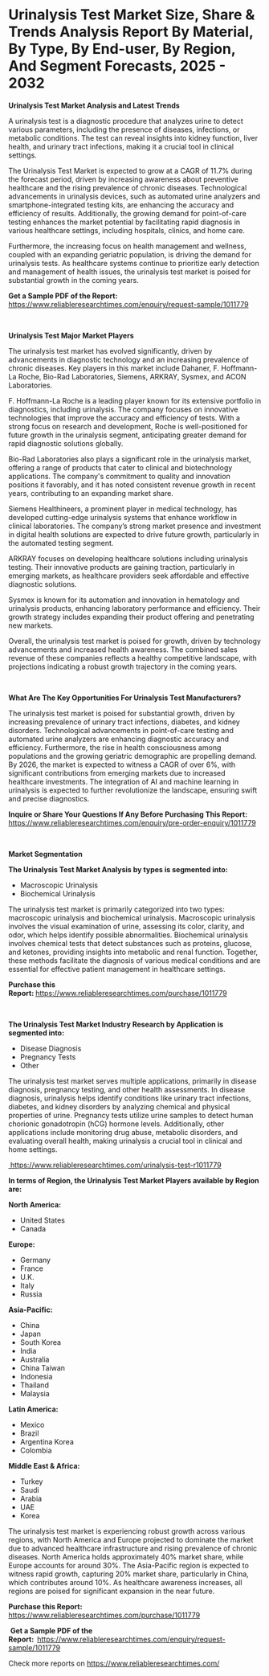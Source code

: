 <p><h1>Urinalysis Test Market Size, Share & Trends Analysis Report By Material, By Type, By End-user, By Region, And Segment Forecasts, 2025 - 2032</h1></p><p><strong>Urinalysis Test Market Analysis and Latest Trends</strong></p>
<p><p>A urinalysis test is a diagnostic procedure that analyzes urine to detect various parameters, including the presence of diseases, infections, or metabolic conditions. The test can reveal insights into kidney function, liver health, and urinary tract infections, making it a crucial tool in clinical settings.</p><p>The Urinalysis Test Market is expected to grow at a CAGR of 11.7% during the forecast period, driven by increasing awareness about preventive healthcare and the rising prevalence of chronic diseases. Technological advancements in urinalysis devices, such as automated urine analyzers and smartphone-integrated testing kits, are enhancing the accuracy and efficiency of results. Additionally, the growing demand for point-of-care testing enhances the market potential by facilitating rapid diagnosis in various healthcare settings, including hospitals, clinics, and home care. </p><p>Furthermore, the increasing focus on health management and wellness, coupled with an expanding geriatric population, is driving the demand for urinalysis tests. As healthcare systems continue to prioritize early detection and management of health issues, the urinalysis test market is poised for substantial growth in the coming years.</p></p>
<p><strong>Get a Sample PDF of the Report:&nbsp;</strong> <a href="https://www.reliableresearchtimes.com/enquiry/request-sample/1011779?utm_campaign=3215&utm_medium=2&utm_source=Github&utm_content=ia&utm_term=05032025&utm_id=urinalysis-test">https://www.reliableresearchtimes.com/enquiry/request-sample/1011779</a></p>
<p>&nbsp;</p>
<p><strong>Urinalysis Test Major Market Players</strong></p>
<p><p>The urinalysis test market has evolved significantly, driven by advancements in diagnostic technology and an increasing prevalence of chronic diseases. Key players in this market include Dahaner, F. Hoffmann-La Roche, Bio-Rad Laboratories, Siemens, ARKRAY, Sysmex, and ACON Laboratories.</p><p>F. Hoffmann-La Roche is a leading player known for its extensive portfolio in diagnostics, including urinalysis. The company focuses on innovative technologies that improve the accuracy and efficiency of tests. With a strong focus on research and development, Roche is well-positioned for future growth in the urinalysis segment, anticipating greater demand for rapid diagnostic solutions globally.</p><p>Bio-Rad Laboratories also plays a significant role in the urinalysis market, offering a range of products that cater to clinical and biotechnology applications. The company's commitment to quality and innovation positions it favorably, and it has noted consistent revenue growth in recent years, contributing to an expanding market share.</p><p>Siemens Healthineers, a prominent player in medical technology, has developed cutting-edge urinalysis systems that enhance workflow in clinical laboratories. The company’s strong market presence and investment in digital health solutions are expected to drive future growth, particularly in the automated testing segment.</p><p>ARKRAY focuses on developing healthcare solutions including urinalysis testing. Their innovative products are gaining traction, particularly in emerging markets, as healthcare providers seek affordable and effective diagnostic solutions.</p><p>Sysmex is known for its automation and innovation in hematology and urinalysis products, enhancing laboratory performance and efficiency. Their growth strategy includes expanding their product offering and penetrating new markets.</p><p>Overall, the urinalysis test market is poised for growth, driven by technology advancements and increased health awareness. The combined sales revenue of these companies reflects a healthy competitive landscape, with projections indicating a robust growth trajectory in the coming years.</p></p>
<p>&nbsp;</p>
<p><strong>What Are The Key Opportunities For Urinalysis Test Manufacturers?</strong></p>
<p><p>The urinalysis test market is poised for substantial growth, driven by increasing prevalence of urinary tract infections, diabetes, and kidney disorders. Technological advancements in point-of-care testing and automated urine analyzers are enhancing diagnostic accuracy and efficiency. Furthermore, the rise in health consciousness among populations and the growing geriatric demographic are propelling demand. By 2026, the market is expected to witness a CAGR of over 6%, with significant contributions from emerging markets due to increased healthcare investments. The integration of AI and machine learning in urinalysis is expected to further revolutionize the landscape, ensuring swift and precise diagnostics.</p></p>
<p><strong>Inquire or Share Your Questions If Any Before Purchasing This Report:</strong> <a href="https://www.reliableresearchtimes.com/enquiry/pre-order-enquiry/1011779?utm_campaign=3215&utm_medium=2&utm_source=Github&utm_content=ia&utm_term=05032025&utm_id=urinalysis-test">https://www.reliableresearchtimes.com/enquiry/pre-order-enquiry/1011779</a></p>
<p>&nbsp;</p>
<p><strong>Market Segmentation</strong></p>
<p><strong>The Urinalysis Test Market Analysis by types is segmented into:</strong></p>
<p><ul><li>Macroscopic Urinalysis</li><li>Biochemical Urinalysis</li></ul></p>
<p><p>The urinalysis test market is primarily categorized into two types: macroscopic urinalysis and biochemical urinalysis. Macroscopic urinalysis involves the visual examination of urine, assessing its color, clarity, and odor, which helps identify possible abnormalities. Biochemical urinalysis involves chemical tests that detect substances such as proteins, glucose, and ketones, providing insights into metabolic and renal function. Together, these methods facilitate the diagnosis of various medical conditions and are essential for effective patient management in healthcare settings.</p></p>
<p><strong>Purchase this Report:&nbsp;</strong><a href="https://www.reliableresearchtimes.com/purchase/1011779?utm_campaign=3215&utm_medium=2&utm_source=Github&utm_content=ia&utm_term=05032025&utm_id=urinalysis-test">https://www.reliableresearchtimes.com/purchase/1011779</a></p>
<p>&nbsp;</p>
<p><strong>The Urinalysis Test Market Industry Research by Application is segmented into:</strong></p>
<p><ul><li>Disease Diagnosis</li><li>Pregnancy Tests</li><li>Other</li></ul></p>
<p><p>The urinalysis test market serves multiple applications, primarily in disease diagnosis, pregnancy testing, and other health assessments. In disease diagnosis, urinalysis helps identify conditions like urinary tract infections, diabetes, and kidney disorders by analyzing chemical and physical properties of urine. Pregnancy tests utilize urine samples to detect human chorionic gonadotropin (hCG) hormone levels. Additionally, other applications include monitoring drug abuse, metabolic disorders, and evaluating overall health, making urinalysis a crucial tool in clinical and home settings.</p></p>
<p><a href="https://www.reliableresearchtimes.com/urinalysis-test-r1011779?utm_campaign=3215&utm_medium=2&utm_source=Github&utm_content=ia&utm_term=05032025&utm_id=urinalysis-test">&nbsp;https://www.reliableresearchtimes.com/urinalysis-test-r1011779</a></p>
<p><strong>In terms of Region, the Urinalysis Test Market Players available by Region are:</strong></p>
<p>
    <p> <strong> North America: </strong>
        <ul>
            <li>United States</li>
            <li>Canada</li>
        </ul>
        </p> 
    <p> <strong> Europe: </strong>
        <ul>
            <li>Germany</li>
            <li>France</li>
            <li>U.K.</li>
            <li>Italy</li>
            <li>Russia</li>
        </ul>
        </p> 
    <p> <strong> Asia-Pacific: </strong>
        <ul>
            <li>China</li>
            <li>Japan</li>
            <li>South Korea</li>
            <li>India</li>
            <li>Australia</li>
            <li>China Taiwan</li>
            <li>Indonesia</li>
            <li>Thailand</li>
            <li>Malaysia</li>
        </ul>
        </p> 
    <p> <strong> Latin America: </strong>
        <ul>
            <li>Mexico</li>
            <li>Brazil</li>
            <li>Argentina Korea</li>
            <li>Colombia</li>
        </ul>
        </p> 
    <p> <strong> Middle East & Africa: </strong>
        <ul>
            <li>Turkey</li>
            <li>Saudi</li>
            <li>Arabia</li>
            <li>UAE</li>
            <li>Korea</li>
        </ul>
    </p>
    </p>
<p><p>The urinalysis test market is experiencing robust growth across various regions, with North America and Europe projected to dominate the market due to advanced healthcare infrastructure and rising prevalence of chronic diseases. North America holds approximately 40% market share, while Europe accounts for around 30%. The Asia-Pacific region is expected to witness rapid growth, capturing 20% market share, particularly in China, which contributes around 10%. As healthcare awareness increases, all regions are poised for significant expansion in the near future.</p></p>
<p><strong>Purchase this Report: </strong><a href="https://www.reliableresearchtimes.com/purchase/1011779?utm_campaign=3215&utm_medium=2&utm_source=Github&utm_content=ia&utm_term=05032025&utm_id=urinalysis-test">https://www.reliableresearchtimes.com/purchase/1011779</a></p>
<p>&nbsp;<strong>Get a Sample PDF of the Report:&nbsp;&nbsp;</strong><a href="https://www.reliableresearchtimes.com/enquiry/request-sample/1011779?utm_campaign=3215&utm_medium=2&utm_source=Github&utm_content=ia&utm_term=05032025&utm_id=urinalysis-test">https://www.reliableresearchtimes.com/enquiry/request-sample/1011779</a></p>
<p><strong></strong></p>
<p>Check more reports on <a href="https://www.reliableresearchtimes.com/?utm_campaign=3215&utm_medium=2&utm_source=Github&utm_content=ia&utm_term=05032025&utm_id=urinalysis-test">https://www.reliableresearchtimes.com/</a></p>